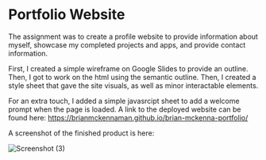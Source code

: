 # Portfolio Website

The assignment was to create a profile website to provide information about myself, showcase my completed projects and apps, and provide contact information.

First, I created a simple wireframe on Google Slides to provide an outline. Then, I got to work on the html using the semantic outline. Then, I created a style sheet that gave the site visuals, as well as minor interactable elements. 

For an extra touch, I added a simple javasrcipt sheet to add a welcome prompt when the page is loaded.
A link to the deployed website can be found here: https://brianmckennaman.github.io/brian-mckenna-portfolio/

A screenshot of the finished product is here:

![Screenshot (3)](https://user-images.githubusercontent.com/107509704/179645900-e18e7bb0-4289-4a3b-a184-6c241b1ea3be.png)
